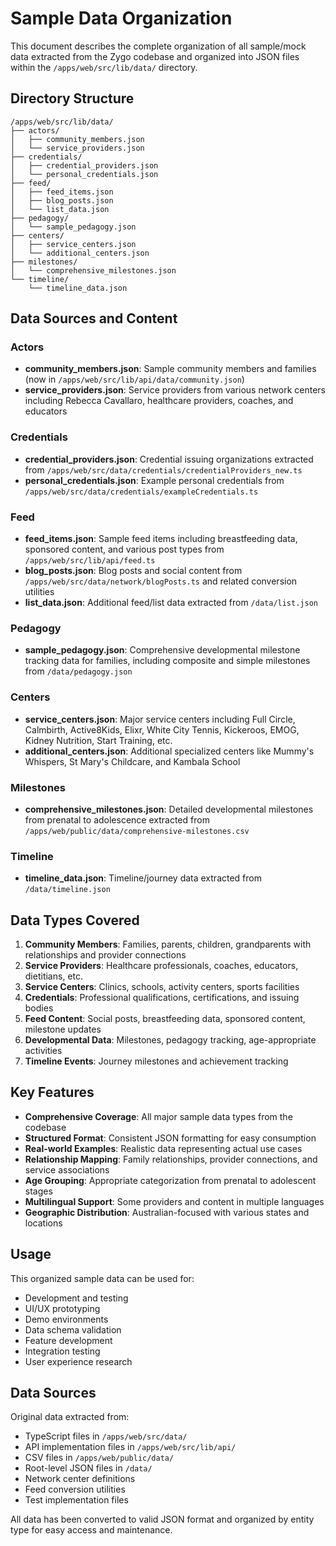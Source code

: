 # Sample Data Organization

This document describes the complete organization of all sample/mock data extracted from the Zygo codebase and organized into JSON files within the `/apps/web/src/lib/data/` directory.

## Directory Structure

```
/apps/web/src/lib/data/
├── actors/
│   ├── community_members.json
│   └── service_providers.json
├── credentials/
│   ├── credential_providers.json
│   └── personal_credentials.json
├── feed/
│   ├── feed_items.json
│   ├── blog_posts.json
│   └── list_data.json
├── pedagogy/
│   └── sample_pedagogy.json
├── centers/
│   ├── service_centers.json
│   └── additional_centers.json
├── milestones/
│   └── comprehensive_milestones.json
└── timeline/
    └── timeline_data.json
```

## Data Sources and Content

### Actors
- **community_members.json**: Sample community members and families (now in `/apps/web/src/lib/api/data/community.json`)
- **service_providers.json**: Service providers from various network centers including Rebecca Cavallaro, healthcare providers, coaches, and educators

### Credentials
- **credential_providers.json**: Credential issuing organizations extracted from `/apps/web/src/data/credentials/credentialProviders_new.ts`
- **personal_credentials.json**: Example personal credentials from `/apps/web/src/data/credentials/exampleCredentials.ts`

### Feed
- **feed_items.json**: Sample feed items including breastfeeding data, sponsored content, and various post types from `/apps/web/src/lib/api/feed.ts`
- **blog_posts.json**: Blog posts and social content from `/apps/web/src/data/network/blogPosts.ts` and related conversion utilities
- **list_data.json**: Additional feed/list data extracted from `/data/list.json`

### Pedagogy
- **sample_pedagogy.json**: Comprehensive developmental milestone tracking data for families, including composite and simple milestones from `/data/pedagogy.json`

### Centers
- **service_centers.json**: Major service centers including Full Circle, Calmbirth, Active8Kids, Elixr, White City Tennis, Kickeroos, EMOG, Kidney Nutrition, Start Training, etc.
- **additional_centers.json**: Additional specialized centers like Mummy's Whispers, St Mary's Childcare, and Kambala School

### Milestones
- **comprehensive_milestones.json**: Detailed developmental milestones from prenatal to adolescence extracted from `/apps/web/public/data/comprehensive-milestones.csv`

### Timeline
- **timeline_data.json**: Timeline/journey data extracted from `/data/timeline.json`

## Data Types Covered

1. **Community Members**: Families, parents, children, grandparents with relationships and provider connections
2. **Service Providers**: Healthcare professionals, coaches, educators, dietitians, etc.
3. **Service Centers**: Clinics, schools, activity centers, sports facilities
4. **Credentials**: Professional qualifications, certifications, and issuing bodies
5. **Feed Content**: Social posts, breastfeeding data, sponsored content, milestone updates
6. **Developmental Data**: Milestones, pedagogy tracking, age-appropriate activities
7. **Timeline Events**: Journey milestones and achievement tracking

## Key Features

- **Comprehensive Coverage**: All major sample data types from the codebase
- **Structured Format**: Consistent JSON formatting for easy consumption
- **Real-world Examples**: Realistic data representing actual use cases
- **Relationship Mapping**: Family relationships, provider connections, and service associations
- **Age Grouping**: Appropriate categorization from prenatal to adolescent stages
- **Multilingual Support**: Some providers and content in multiple languages
- **Geographic Distribution**: Australian-focused with various states and locations

## Usage

This organized sample data can be used for:
- Development and testing
- UI/UX prototyping
- Demo environments
- Data schema validation
- Feature development
- Integration testing
- User experience research

## Data Sources

Original data extracted from:
- TypeScript files in `/apps/web/src/data/`
- API implementation files in `/apps/web/src/lib/api/`
- CSV files in `/apps/web/public/data/`
- Root-level JSON files in `/data/`
- Network center definitions
- Feed conversion utilities
- Test implementation files

All data has been converted to valid JSON format and organized by entity type for easy access and maintenance.
